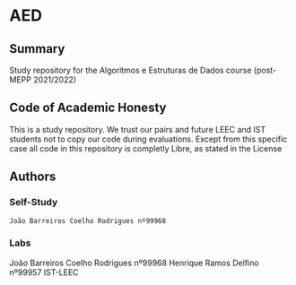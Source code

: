 # AED
## Summary
  Study repository for the Algoritmos e Estruturas de Dados course (post-MEPP 2021/2022)
## Code of Academic Honesty
  This is a study repository. We trust our pairs and future LEEC and IST students not to copy our code during evaluations.
  Except from this specific case all code in this repository is completly Libre, as stated in the License
## Authors
### Self-Study
    João Barreiros Coelho Rodrigues nº99968
### Labs
  João Barreiros Coelho Rodrigues nº99968
  Henrique Ramos Delfino nº99957
  IST-LEEC
